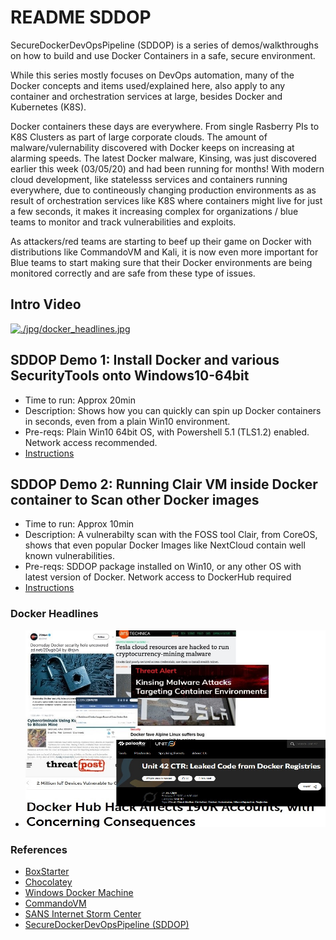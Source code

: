 # README SDDOP

SecureDockerDevOpsPipeline (SDDOP) is a series of demos/walkthroughs on how to build and use Docker Containers in a safe, secure environment. 

While this series mostly focuses on DevOps automation, many of the Docker concepts and items used/explained here, also apply to any container and orchestration services at large, besides Docker and Kubernetes (K8S).

Docker containers these days are everywhere. From single Rasberry PIs to K8S Clusters as part of large corporate clouds. The amount of malware/vulernability discovered with Docker keeps on increasing at alarming speeds. The latest Docker malware, Kinsing, was just discovered earlier this week (03/05/20) and had been running for months! With modern cloud development, like statelesss services and containers running everywhere, due to contineously changing production environments as as result of orchestration services like K8S where containers might live for just a few seconds, it makes it increasing complex for organizations / blue teams to monitor and track vulnerabilities and exploits. 

As attackers/red teams are starting to beef up their game on Docker with distributions like CommandoVM and Kali, it is now even more important for Blue teams to start making sure that their Docker environments are being monitored correctly and are safe from these type of issues. 

## Intro Video

[![./jpg/docker_headlines.jpg](http://img.youtube.com/vi/GW0qhXHlZgE/0.jpg)](https://www.youtube.com/watch?v=GW0qhXHlZgE "SDDOP Intro")

## SDDOP Demo 1: Install Docker and various SecurityTools onto Windows10-64bit 

- Time to run: Approx 20min
- Description: Shows how you can quickly can spin up Docker containers in seconds, even from a plain Win10 environment. 
- Pre-reqs: Plain Win10 64bit OS, with Powershell 5.1 (TLS1.2) enabled. Network access recommended.
- [Instructions](./docs/sddop_demo1_winconfig.md)

## SDDOP Demo 2: Running Clair VM inside Docker container to Scan other Docker images

- Time to run: Approx 10min
- Description: A vulnerabilty scan with the FOSS tool Clair, from CoreOS, shows that even popular Docker Images like NextCloud contain well known vulnerabilities.
- Pre-reqs: SDDOP package installed on Win10, or any other OS with latest version of Docker. Network access to DockerHub required
- [Instructions](./docs/sddop_demo2_clair.md)

### Docker Headlines

- ![Headlines](./docs/jpg/docker_headlines.jpg)

### References

- [BoxStarter](https://boxstarter.org)
- [Chocolatey](https://chocolatey.org/docs/installation)
- [Windows Docker Machine](https://github.com/StefanScherer/windows-docker-machine)
- [CommandoVM](https://github.com/fireeye/commando-vm)
- [SANS Internet Storm Center](https://isc.sans.edu/forums/news/Docker+servers+targeted+by+new+Kinsing+malware+campaign/1314542/)
- [SecureDockerDevOpsPipeline (SDDOP)](https://github.com/stefanwinkel/sddop)
